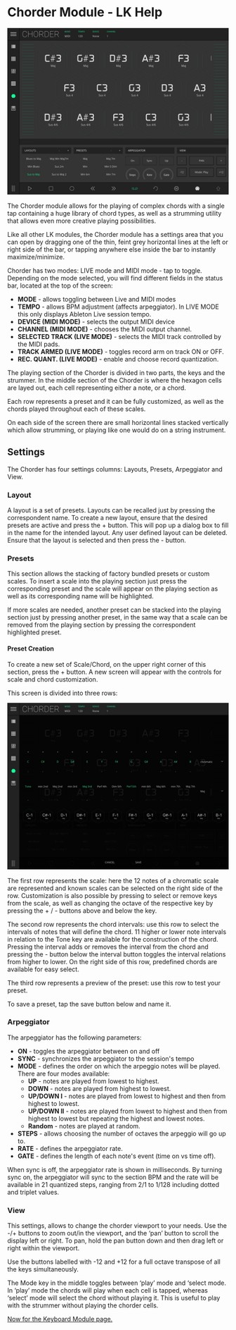 # Chorder Module - LK Help

![LK Chorder Module overview](/lk/images/chorder/overview.jpg)

The Chorder module allows for the playing of complex chords with a single tap containing a huge library of chord types, as well as a strumming utility that allows even more creative playing possibilities.

Like all other LK modules, the Chorder module has a settings area that you can open by dragging one of the thin, feint grey horizontal lines at the left or right side of the bar, or tapping anywhere else inside the bar to instantly maximize/minimize.

Chorder has two modes: LIVE mode and MIDI mode - tap to toggle.
Depending on the mode selected, you will find different fields in the status bar, located at the top of the screen:

- **MODE** - allows toggling between Live and MIDI modes
- **TEMPO** - allows BPM adjustment (affects arpeggiator). In LIVE MODE this only displays Ableton Live session tempo.
- **DEVICE (MIDI MODE)** - selects the output MIDI device
- **CHANNEL (MIDI MODE)** - chooses the MIDI output channel.
- **SELECTED TRACK (LIVE MODE)** - selects the MIDI track controlled by the MIDI pads.
- **TRACK ARMED (LIVE MODE)** - toggles record arm on track ON or OFF.
- **REC. QUANT. (LIVE MODE)** - enable and choose record quantization.

The playing section of the Chorder is divided in two parts, the keys and the strummer. In the middle section of the Chorder is where the hexagon cells are layed out, each cell representing either a note, or a chord.

Each row represents a preset and it can be fully customized, as well as the chords played throughout each of these scales.

On each side of the screen there are small horizontal lines stacked vertically which allow strumming, or playing like one would do on a string instrument.

## Settings

The Chorder has four settings columns: Layouts, Presets, Arpeggiator and View.

### Layout

A layout is a set of presets. Layouts can be recalled just by pressing the correspondent name. To create a new layout, ensure that the desired presets are active and press the + button. This will pop up a dialog box to fill in the name for the intended layout. Any user defined layout can be deleted. Ensure that the layout is selected and then press the - button.

### Presets

This section allows the stacking of factory bundled presets or custom scales.
To insert a scale into the playing section just press the corresponding preset and the scale will appear on the playing section as well as its corresponding name will be highlighted.

If more scales are needed, another preset can be stacked into the playing section just by pressing another preset, in the same way that a scale can be removed from the playing section by pressing the correspondent highlighted preset.

#### Preset Creation

To create a new set of Scale/Chord, on the upper right corner of this section, press the + button. A new screen will appear with the controls for scale and chord customization.

This screen is divided into three rows:

![LK Chorder Module chord and scale preset creation](/lk/images/chorder/preset-creation.jpg)

The first row represents the scale: here the 12 notes of a chromatic scale are represented and known scales can be selected on the right side of the row.
Customization is also possible by pressing to select or remove keys from the scale, as well as changing the octave of the respective key by pressing the + / - buttons above and below the key.

The second row represents the chord intervals: use this row to select the intervals of notes that will define the chord. 11 higher or lower note intervals in relation to the Tone key are available for the construction of the chord. Pressing the interval adds or removes the interval from the chord and pressing the - button below the interval button toggles the interval relations from higher to lower. On the right side of this row, predefined chords are available for easy select.

The third row represents a preview of the preset: use this row to test your preset.

To save a preset, tap the save button below and name it.

### Arpeggiator

The arpeggiator has the following parameters:

- **ON** - toggles the arpeggiator between on and off
- **SYNC** - synchronizes the arpeggiator to the session's tempo
- **MODE** - defines the order on which the arpeggio notes will be played. There are four modes available:
  - **UP** - notes are played from lowest to highest.
  - **DOWN** - notes are played from highest to lowest.
  - **UP/DOWN I** - notes are played from lowest to highest and then from highest to lowest.
  - **UP/DOWN II** - notes are played from lowest to highest and then from highest to lowest but repeating the highest and lowest notes.
  - **Random** - notes are played at random.
- **STEPS** - allows choosing the number of octaves the arpeggio will go up to.
- **RATE** - defines the arpeggiator rate.
- **GATE** - defines the length of each note's event (time on vs time off).

When sync is off, the arpeggiator rate is shown in milliseconds. By turning sync on, the arpeggiator will sync to the section BPM and the rate will be available in 21 quantized steps, ranging from 2/1 to 1/128 including dotted and triplet values.

### View

This settings, allows to change the chorder viewport to your needs. Use the -/+ buttons to zoom out/in the viewport, and the ‘pan’ button to scroll the display left or right. To pan, hold the pan button down and then drag left or right within the viewport.

Use the buttons labelled with -12 and +12 for a full octave transpose of all the keys simultaneously.

The Mode key in the middle toggles between ‘play’ mode and ‘select mode. In ‘play’ mode the chords will play when each cell is tapped, whereas ‘select’ mode will select the chord without playing it. This is useful to play with the strummer without playing the chorder cells.

[Now for the Keyboard Module page.](keyboard)
